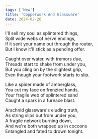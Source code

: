 ```yaml
---
tags: ['New']
title: 'Copperwork And Glassware'
date: 2024-02-26
---
```


I'll sell my soul as splintered things,  
Split wide webs of nerve endings,  
If it sent your name out through the router,  
But I know it'll stick as a pending offer.

Caught over water, with tremors due,  
Threads start to shake from under you,  
But you cling on by the slightest grip,  
Even though your footwork starts to slip.

Like a spider made of amberglass,  
You cut my face on frenzied hands,  
Your fragile web of splintered sand  
Caught a spark in a furnace blast.

Arachnid glassware's eluding truth,  
As string slips out from under you,  
A fragile network burning down,  
And we're both wrapped up in cocoons  
Entangled and fated to drown tonight.  
